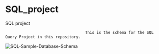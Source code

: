# SQL_project
SQL project

                                       This is the schema for the SQL Query Project in this repository.
![SQL-Sample-Database-Schema](https://user-images.githubusercontent.com/105732329/179020411-43b04319-0ca9-4641-ac1f-6b38cb5754f6.png)
